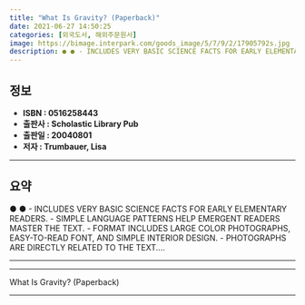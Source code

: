```yaml
---
title: "What Is Gravity? (Paperback)"
date: 2021-06-27 14:50:25
categories: [외국도서, 해외주문원서]
image: https://bimage.interpark.com/goods_image/5/7/9/2/17905792s.jpg
description: ● ● - INCLUDES VERY BASIC SCIENCE FACTS FOR EARLY ELEMENTARY READERS. - SIMPLE LANGUAGE PATTERNS HELP EMERGENT READERS MASTER THE TEXT. - FORMAT INCLUDES LARG
---
```


## **정보**

- **ISBN : 0516258443**
- **출판사 : Scholastic Library Pub**
- **출판일 : 20040801**
- **저자 : Trumbauer, Lisa**

------



## **요약**

●  ●  - INCLUDES VERY BASIC SCIENCE FACTS FOR EARLY ELEMENTARY READERS. - SIMPLE LANGUAGE PATTERNS HELP EMERGENT READERS MASTER THE TEXT. - FORMAT INCLUDES LARGE COLOR PHOTOGRAPHS, EASY-TO-READ FONT, AND SIMPLE INTERIOR DESIGN. - PHOTOGRAPHS ARE DIRECTLY RELATED TO THE TEXT.... 

------



------


What Is Gravity? (Paperback) 

------


